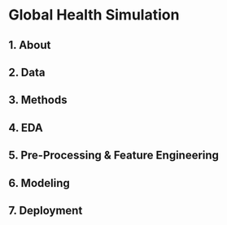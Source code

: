 # Global Health Simulation 
## 1. About
## 2. Data
## 3. Methods 
## 4. EDA 
## 5. Pre-Processing & Feature Engineering 
## 6. Modeling 
## 7. Deployment 


